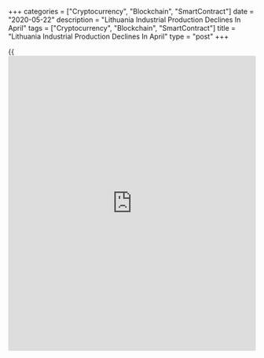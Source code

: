 +++
categories = ["Cryptocurrency", "Blockchain", "SmartContract"]
date = "2020-05-22"
description = "Lithuania Industrial Production Declines In April"
tags = ["Cryptocurrency", "Blockchain", "SmartContract"]
title = "Lithuania Industrial Production Declines In April"
type = "post"
+++

{{<iframe id="large-banner" src="https://www.bounty.group/#slide=23.0" width="100%" height="600" scrolling="no" style="border: 0px solid rgb(216, 221, 230); border-radius: 3px;">}}

Lithuania's industrial production declined in April, figures from
Statistics Lithuania showed on Friday.

Industrial production decreased a working-day adjusted 11.4 percent
year-on-year in April.

Manufacturing output fell 13.0 percent annually in April. Meanwhile,
excluding refined petroleum, manufacturing decreased 10.1 percent.

Output in the water supply and waste management decreased 6.4 percent.
Meanwhile, production in electricity, gas, steam and air conditioning
supply rose 7.3 percent and mining and quarrying output grew 6.4
percent.

Among the major industrial groupings, production of durable goods
declined 37.9 percent yearly in April. Energy production capital goods
output fell by 16.9 percent and 9.9 percent.

On a monthly basis, industrial production fell a seasonally adjusted 8.3
percent in April.

Output of intermediate goods decreased 5.4 percent and those of non-
durable goods fell by 4.7 percent.

In April, after eliminating the seasonal and working-day effects,
production of basic pharmaceutical products and pharmaceutical
preparations declined by 62.0 percent.

For comments and feedback [contact](https://www.playgroundfx.com/contact/): editorial@rtt[news](https://www.letsplayfx.com/blog/forex-news-website/).com

[Economic News][1]

 **What parts of the world are seeing the best (and worst) economic
performances lately? Click[here][2] to check out our [Econ Scorecard][2]
and find out! See up-to-the-moment [ranking](https://www.playgroundfx.com/blog/crypto-exchange-ranking/)s for the best and worst
performers in [GDP][3], [unemployment rate][4], [inflation][5] and much
more.**

   1. www.rtt[news](https://www.letsplayfx.com/blog/forex-news-website/).com/Content/EconomicNews.aspx
   2. www.rtt[news](https://www.letsplayfx.com/blog/forex-news-website/).com/economic-scorecard/world-rank/industrial-production/highest-performance.aspx
   3. www.rtt[news](https://www.letsplayfx.com/blog/forex-news-website/).com/economic-scorecard/world-rank/GDP/highest-performance.aspx
   4. www.rtt[news](https://www.letsplayfx.com/blog/forex-news-website/).com/economic-scorecard/world-rank/unemployment-rate/lowest-performance.aspx
   5. www.rtt[news](https://www.letsplayfx.com/blog/forex-news-website/).com/economic-scorecard/world-rank/CPI/highest-performance.aspx